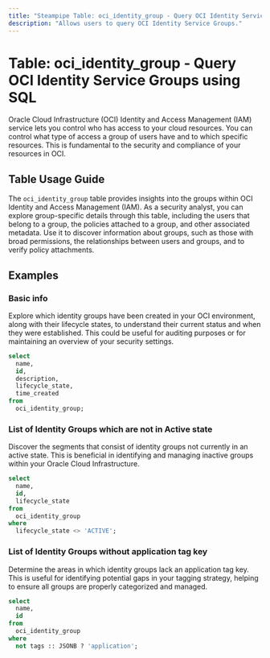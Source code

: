 ```yaml
---
title: "Steampipe Table: oci_identity_group - Query OCI Identity Service Groups using SQL"
description: "Allows users to query OCI Identity Service Groups."
---
```


# Table: oci_identity_group - Query OCI Identity Service Groups using SQL

Oracle Cloud Infrastructure (OCI) Identity and Access Management (IAM) service lets you control who has access to your cloud resources. You can control what type of access a group of users have and to which specific resources. This is fundamental to the security and compliance of your resources in OCI.

## Table Usage Guide

The `oci_identity_group` table provides insights into the groups within OCI Identity and Access Management (IAM). As a security analyst, you can explore group-specific details through this table, including the users that belong to a group, the policies attached to a group, and other associated metadata. Use it to discover information about groups, such as those with broad permissions, the relationships between users and groups, and to verify policy attachments.

## Examples

### Basic info
Explore which identity groups have been created in your OCI environment, along with their lifecycle states, to understand their current status and when they were established. This could be useful for auditing purposes or for maintaining an overview of your security settings.

```sql
select
  name,
  id,
  description,
  lifecycle_state,
  time_created
from
  oci_identity_group;
```


### List of Identity Groups which are not in Active state
Discover the segments that consist of identity groups not currently in an active state. This is beneficial in identifying and managing inactive groups within your Oracle Cloud Infrastructure.

```sql
select
  name,
  id,
  lifecycle_state
from
  oci_identity_group
where
  lifecycle_state <> 'ACTIVE';
```


### List of Identity Groups without application tag key
Determine the areas in which identity groups lack an application tag key. This is useful for identifying potential gaps in your tagging strategy, helping to ensure all groups are properly categorized and managed.

```sql
select
  name,
  id
from
  oci_identity_group
where
  not tags :: JSONB ? 'application';
```